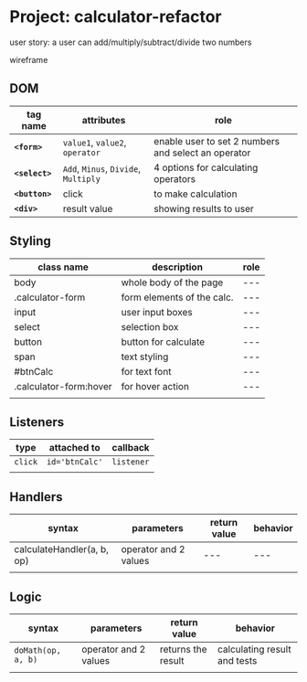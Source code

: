 # Project: calculator-refactor

user story:
a user can add/multiply/subtract/divide two numbers

wireframe

## DOM

| tag name | attributes | role |
| --- | --- | --- |
| __`<form>`__ | `value1`, `value2`, `operator` | enable user to set 2 numbers and select an operator |
| __`<select>`__ | `Add`, `Minus`, `Divide`, `Multiply` | 4 options for calculating operators |
| __`<button>`__ | click | to make calculation |
| __`<div>`__ | result value | showing results to user |

## Styling

| class name | description | role |
| --- | --- | --- |
| body | whole body of the page | --- |
| .calculator-form | form elements of the calc. | --- |
| input | user input boxes | --- |
| select | selection box | --- |
| button | button for calculate | --- |
| span | text styling | --- |
| #btnCalc | for text font | --- |
| .calculator-form:hover | for hover action  | --- |
| | | |

## Listeners

| type | attached to | callback |
| --- | --- | --- |
| `click` | `id='btnCalc'` | `listener` |
| | | |

## Handlers

| syntax | parameters | return value | behavior |
| --- | --- | --- | --- |
| calculateHandler(a, b, op) | operator and 2 values | --- | --- |
| | | | |

## Logic

| syntax | parameters | return value | behavior |
| --- | --- | --- | --- |
| `doMath(op, a, b)` | operator and 2 values | returns the result | calculating result and tests |
| | | | |
